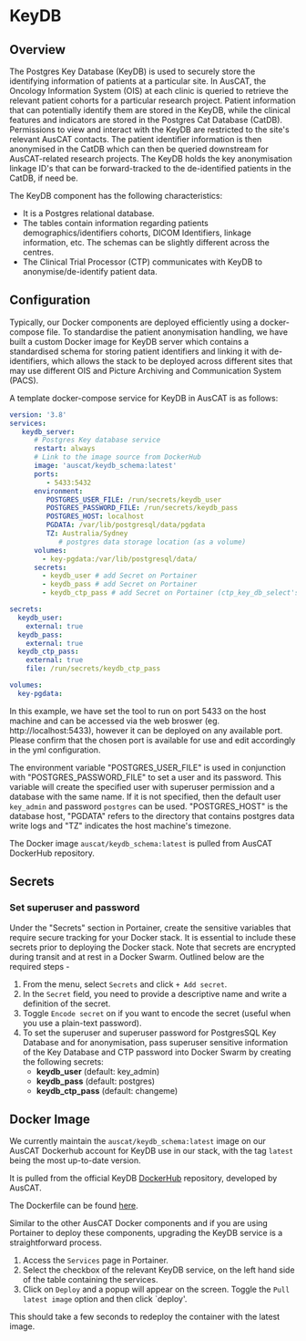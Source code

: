 # KeyDB

## Overview

The Postgres Key Database (KeyDB) is used to securely store the identifying information of patients at a particular site. In AusCAT, the Oncology Information System (OIS) at each clinic is queried to retrieve the relevant patient cohorts for a particular research project. Patient information that can potentially identify them are stored in the KeyDB, while the clinical features and indicators are stored in the Postgres Cat Database (CatDB). Permissions to view and interact with the KeyDB are restricted to the site's relevant AusCAT contacts. The patient identifier information is then anonymised in the CatDB which can then be queried downstream for AusCAT-related research projects. The KeyDB holds the key anonymisation linkage ID's that can be forward-tracked to the de-identified patients in the CatDB, if need be. 

The KeyDB component has the following characteristics:

- It is a Postgres relational database.
- The tables contain information regarding patients demographics/identifiers cohorts, DICOM Identifiers, linkage information, etc. The schemas can be slightly different across the centres.
- The Clinical Trial Processor (CTP) communicates with KeyDB to anonymise/de-identify patient data.

## Configuration

Typically, our Docker components are deployed efficiently using a docker-compose file. To standardise the patient anonymisation handling, we have built a custom Docker image for KeyDB server which contains a standardised schema for storing patient identifiers and linking it with de-identifiers, which allows the stack to be deployed across different sites that may use different OIS and Picture Archiving and Communication System (PACS).

A template docker-compose service for KeyDB in AusCAT is as follows:

```yml
version: '3.8'
services:
   keydb_server:
      # Postgres Key database service
      restart: always
      # Link to the image source from DockerHub
      image: 'auscat/keydb_schema:latest'
      ports:
         - 5433:5432
      environment:
         POSTGRES_USER_FILE: /run/secrets/keydb_user 
         POSTGRES_PASSWORD_FILE: /run/secrets/keydb_pass
         POSTGRES_HOST: localhost 
         PGDATA: /var/lib/postgresql/data/pgdata 
         TZ: Australia/Sydney 
            # postgres data storage location (as a volume)
      volumes:
        - key-pgdata:/var/lib/postgresql/data/ 
      secrets:
        - keydb_user # add Secret on Portainer 
        - keydb_pass # add Secret on Portainer 
        - keydb_ctp_pass # add Secret on Portainer (ctp_key_db_select's password)

secrets:
  keydb_user:
    external: true
  keydb_pass:
    external: true
  keydb_ctp_pass:
    external: true
    file: /run/secrets/keydb_ctp_pass

volumes:
  key-pgdata:
```
In this example, we have set the tool to run on port 5433 on the host machine and can be accessed via the web broswer (eg. http://localhost:5433), however it can be deployed on any available port. Please confirm that the chosen port is available for use and edit accordingly in the yml configuration.

The environment variable "POSTGRES_USER_FILE" is used in conjunction with "POSTGRES_PASSWORD_FILE" to set a user and its password. This variable will create the specified user with superuser permission and a database with the same name. If it is not specified, then the default user `key_admin` and password `postgres` can be used. "POSTGRES_HOST" is the database host, "PGDATA" refers to the directory that contains postgres data write logs and "TZ" indicates the host machine's timezone.

The Docker image `auscat/keydb_schema:latest` is pulled from AusCAT DockerHub repository.

## Secrets

### Set superuser and password

Under the "Secrets" section in Portainer, create the sensitive variables that require secure tracking for your Docker stack. It is essential to include these secrets prior to deploying the Docker stack. Note that secrets are encrypted during transit and at rest in a Docker Swarm. Outlined below are the required steps -

1. From the menu, select `Secrets` and click `+ Add secret`.
2. In the `Secret` field, you need to provide a descriptive name and write a definition of the secret.
3. Toggle `Encode secret` on if you want to encode the secret (useful when you use a plain-text password).
4. To set the superuser and superuser password for PostgresSQL Key Database and for anonymisation, pass superuser sensitive information of the Key Database and CTP password into Docker Swarm by creating the following secrets:
    - **keydb_user** (default: key_admin)
    - **keydb_pass** (default: postgres)
    - **keydb_ctp_pass** (default: changeme)
 

## Docker Image

We currently maintain the `auscat/keydb_schema:latest` image on our AusCAT Dockerhub account for KeyDB use in our stack, with the tag `latest` being the most up-to-date version. 

It is pulled from the official KeyDB [DockerHub](https://hub.docker.com/repository/docker/auscat/keydb_schema/general) repository, developed by AusCAT.

The Dockerfile can be found [here](https://github.com/AustralianCancerDataNetwork/auscat_etl/blob/main/mosaiq/keydb/Dockerfile).

Similar to the other AusCAT Docker components and if you are using Portainer to deploy these components, upgrading the KeyDB service is a straightforward process.

1. Access the `Services` page in Portainer.
2. Select the checkbox of the relevant KeyDB service, on the left hand side of the table containing the services.
3. Click on `Deploy` and a popup will appear on the screen. Toggle the `Pull latest image` option and then click `deploy'.

This should take a few seconds to redeploy the container with the latest image.


